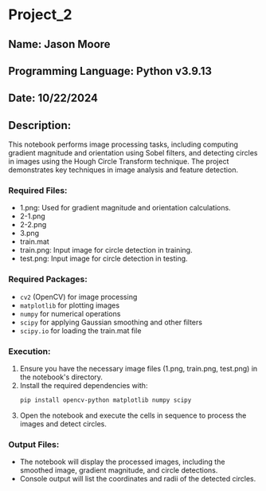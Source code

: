 
# Project_2

## Name: Jason Moore
## Programming Language: Python v3.9.13
## Date: 10/22/2024

## Description:
This notebook performs image processing tasks, including computing gradient magnitude and orientation using Sobel filters, 
and detecting circles in images using the Hough Circle Transform technique. The project demonstrates key techniques in 
image analysis and feature detection.

### Required Files:
- 1.png: Used for gradient magnitude and orientation calculations.
- 2-1.png
- 2-2.png
- 3.png
- train.mat
- train.png: Input image for circle detection in training.
- test.png: Input image for circle detection in testing.

### Required Packages:
- `cv2` (OpenCV) for image processing
- `matplotlib` for plotting images
- `numpy` for numerical operations
- `scipy` for applying Gaussian smoothing and other filters
- `scipy.io` for loading the train.mat file

### Execution:
1. Ensure you have the necessary image files (1.png, train.png, test.png) in the notebook's directory.
2. Install the required dependencies with:
   ```bash
   pip install opencv-python matplotlib numpy scipy
   ```
3. Open the notebook and execute the cells in sequence to process the images and detect circles.

### Output Files:
- The notebook will display the processed images, including the smoothed image, gradient magnitude, and circle detections.
- Console output will list the coordinates and radii of the detected circles.
